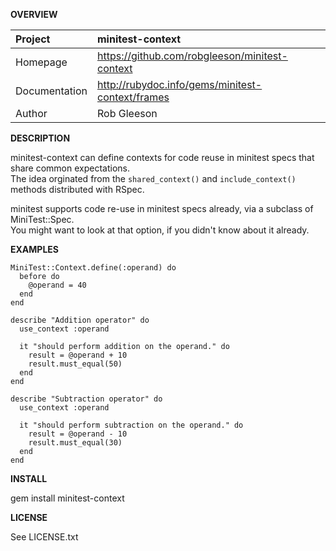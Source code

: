 __OVERVIEW__


| Project         | minitest-context    
|:----------------|:--------------------------------------------------
| Homepage        | https://github.com/robgleeson/minitest-context
| Documentation   | http://rubydoc.info/gems/minitest-context/frames 
| Author          | Rob Gleeson             


__DESCRIPTION__

  minitest-context can define contexts for code reuse in minitest specs that share common expectations.  
  The idea orginated from the `shared_context()` and `include_context()` methods distributed with RSpec.  

  minitest supports code re-use in minitest specs already, via a subclass of MiniTest::Spec.  
  You might want to look at that option, if you didn't know about it already.  

__EXAMPLES__

    MiniTest::Context.define(:operand) do
      before do
        @operand = 40
      end
    end

    describe "Addition operator" do
      use_context :operand
    
      it "should perform addition on the operand." do
        result = @operand + 10
        result.must_equal(50)
      end
    end

    describe "Subtraction operator" do
      use_context :operand

      it "should perform subtraction on the operand." do
        result = @operand - 10
        result.must_equal(30)
      end
    end

__INSTALL__

  gem install minitest-context

__LICENSE__

  
  See LICENSE.txt


